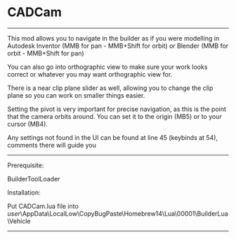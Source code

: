 # CADCam
***********************************************************************************

This mod allows you to navigate in the builder as if you were modelling in
Autodesk Inventor (MMB for pan - MMB+Shift for orbit)
or Blender (MMB for orbit - MMB+Shift for pan)

You can also go into orthographic view to make sure your work looks correct or whatever
you may want orthographic view for.

There is a near clip plane slider as well, allowing you to change the clip plane so you can
work on smaller things easier.

Setting the pivot is very important for precise navigation, as this is the point that
the camera orbits around.  You can set it to the origin (MB5) or to your cursor (MB4).

Any settings not found in the UI can be found at line 45 (keybinds at 54), comments there will guide you

----------------------------------------------------------------------------------

Prerequisite:

BuilderToolLoader

Installation:

Put CADCam.lua file into *user*\AppData\LocalLow\CopyBugPaste\Homebrew14\Lua\00001\BuilderLua\Vehicle

***********************************************************************************
